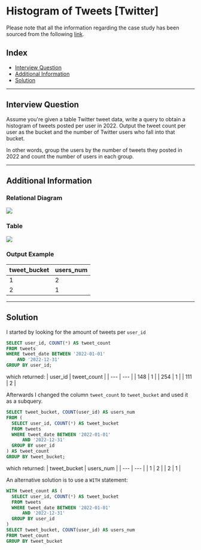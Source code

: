 # Histogram of Tweets [Twitter]
Please note that all the information regarding the case study has been sourced from the following [link](https://datalemur.com/questions/sql-histogram-tweets).

## Index
 - [Interview Question](#Interview-Question)
 - [Additional Information](#Additional-Information)
 - [Solution](#Solution)

***

## Interview Question
Assume you're given a table Twitter tweet data, write a query to obtain a histogram of tweets posted per user in 2022. Output the tweet count per user as the bucket and the number of Twitter users who fall into that bucket.

In other words, group the users by the number of tweets they posted in 2022 and count the number of users in each group.

***

## Additional Information

### Relational Diagram
<p align="left">
  <img src="https://github.com/Mati-DB/SQL-Interiview-Questions/assets/170549189/8e5b7b4b-1e4c-47f1-a70e-fc3c7f3627fe"/>
</p>

### Table
<p align="left">
  <img src="https://github.com/Mati-DB/SQL-Interiview-Questions/assets/170549189/45091782-7faf-426e-98e6-712dc13ec3c2">
</p>

### Output Example

| tweet_bucket | users_num |
|-------|-------|
| 1 | 2 |
| 2 | 1 |
***

## Solution
I started by looking for the amount of tweets per ``user_id``

````sql
SELECT user_id, COUNT(*) AS tweet_count
FROM tweets
WHERE tweet_date BETWEEN '2022-01-01'
    AND '2022-12-31'
GROUP BY user_id;
````
which returned:
| user_id | tweet_count |
| --- | --- |
| 148 | 1 |
| 254 | 1 |
| 111 | 2 |

Afterwards I changed the column ``tweet_count`` to ``tweet_bucket`` and used it as a subquery.

````sql
SELECT tweet_bucket, COUNT(user_id) AS users_num
FROM (
  SELECT user_id, COUNT(*) AS tweet_bucket
  FROM tweets
  WHERE tweet_date BETWEEN '2022-01-01'
      AND '2022-12-31'
  GROUP BY user_id
) AS tweet_count
GROUP BY tweet_bucket;
````
which returned:
| tweet_bucket | users_num |
| --- | --- |
| 1 | 2 |
| 2 | 1 |

An alternative solution is to use a ``WITH`` statement:

````sql
WITH tweet_count AS (
  SELECT user_id, COUNT(*) AS tweet_bucket
  FROM tweets
  WHERE tweet_date BETWEEN '2022-01-01'
      AND '2022-12-31'
  GROUP BY user_id
)
SELECT tweet_bucket, COUNT(user_id) AS users_num
FROM tweet_count
GROUP BY tweet_bucket
````
